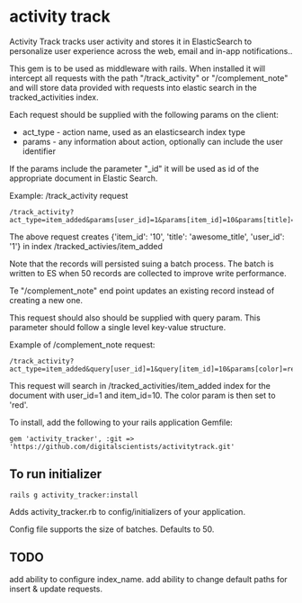 activity track
=============

Activity Track tracks user activity and stores it in ElasticSearch to personalize user experience across the web, email and in-app notifications..

This gem is to be used as middleware with rails. When installed it will intercept all requests with the path "/track_activity" or "/complement_note" and will store data provided with requests into elastic search in the tracked_activities index.

Each request should be supplied with the following params on the client: 
-  act_type - action name, used as an elasticsearch index type
-  params - any information about action, optionally can include the user identifier

If the params include the parameter "_id" it will be used as id of the appropriate document in Elastic Search.

Example: /track_activity request

    /track_activity?act_type=item_added&params[user_id]=1&params[item_id]=10&params[title]=awesome_title

The above request creates {'item_id': '10', 'title': 'awesome_title', 'user_id': '1'} in index /tracked_activies/item_added

Note that the records will persisted suing a batch process. The batch is written to ES when 50 records are collected to improve write performance.

Te "/complement_note" end point updates an existing record instead of creating a new one.

This request should also should be supplied with query param. This parameter should follow a single level key-value structure.


Example of /complement_note request:

    /track_activity?act_type=item_added&query[user_id]=1&query[item_id]=10&params[color]=red

This request will search in /tracked_activities/item_added index for the document with user_id=1 and item_id=10. The color param is then set to 'red'.


To install, add the following to your rails application Gemfile:

    gem 'activity_tracker', :git => 'https://github.com/digitalscientists/activitytrack.git'

To run initializer
-------------

    rails g activity_tracker:install

Adds activity_tracker.rb to config/initializers of your application.

Config file supports the size of batches. Defaults to 50.

TODO
-------------

add ability to configure index_name.
add ability to change default paths for insert & update requests.


